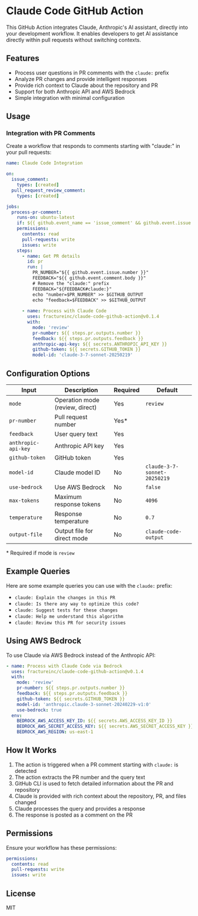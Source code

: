 # Claude Code GitHub Action

This GitHub Action integrates Claude, Anthropic's AI assistant, directly into your development workflow. It enables developers to get AI assistance directly within pull requests without switching contexts.

## Features

- Process user questions in PR comments with the `claude:` prefix
- Analyze PR changes and provide intelligent responses
- Provide rich context to Claude about the repository and PR
- Support for both Anthropic API and AWS Bedrock
- Simple integration with minimal configuration

## Usage

### Integration with PR Comments

Create a workflow that responds to comments starting with "claude:" in your pull requests:

```yaml
name: Claude Code Integration

on:
  issue_comment:
    types: [created]
  pull_request_review_comment:
    types: [created]

jobs:
  process-pr-comment:
    runs-on: ubuntu-latest
    if: ${{ github.event_name == 'issue_comment' && github.event.issue.pull_request && startsWith(github.event.comment.body, 'claude:') }}
    permissions:
      contents: read
      pull-requests: write
      issues: write
    steps:
      - name: Get PR details
        id: pr
        run: |
          PR_NUMBER="${{ github.event.issue.number }}"
          FEEDBACK="${{ github.event.comment.body }}"
          # Remove the "claude:" prefix
          FEEDBACK="${FEEDBACK#claude:}"
          echo "number=$PR_NUMBER" >> $GITHUB_OUTPUT
          echo "feedback=$FEEDBACK" >> $GITHUB_OUTPUT
      
      - name: Process with Claude Code
        uses: fractureinc/claude-code-github-action@v0.1.4
        with:
          mode: 'review'
          pr-number: ${{ steps.pr.outputs.number }}
          feedback: ${{ steps.pr.outputs.feedback }}
          anthropic-api-key: ${{ secrets.ANTHROPIC_API_KEY }}
          github-token: ${{ secrets.GITHUB_TOKEN }}
          model-id: 'claude-3-7-sonnet-20250219'
```

## Configuration Options

| Input | Description | Required | Default |
|-------|-------------|----------|---------|
| `mode` | Operation mode (review, direct) | Yes | `review` |
| `pr-number` | Pull request number | Yes* | |
| `feedback` | User query text | Yes | |
| `anthropic-api-key` | Anthropic API key | Yes | |
| `github-token` | GitHub token | Yes | |
| `model-id` | Claude model ID | No | `claude-3-7-sonnet-20250219` |
| `use-bedrock` | Use AWS Bedrock | No | `false` |
| `max-tokens` | Maximum response tokens | No | `4096` |
| `temperature` | Response temperature | No | `0.7` |
| `output-file` | Output file for direct mode | No | `claude-code-output` |

\* Required if mode is `review`

## Example Queries

Here are some example queries you can use with the `claude:` prefix:

- `claude: Explain the changes in this PR`
- `claude: Is there any way to optimize this code?`
- `claude: Suggest tests for these changes`
- `claude: Help me understand this algorithm`
- `claude: Review this PR for security issues`

## Using AWS Bedrock

To use Claude via AWS Bedrock instead of the Anthropic API:

```yaml
- name: Process with Claude Code via Bedrock
  uses: fractureinc/claude-code-github-action@v0.1.4
  with:
    mode: 'review'
    pr-number: ${{ steps.pr.outputs.number }}
    feedback: ${{ steps.pr.outputs.feedback }}
    github-token: ${{ secrets.GITHUB_TOKEN }}
    model-id: 'anthropic.claude-3-sonnet-20240229-v1:0'
    use-bedrock: true
  env:
    BEDROCK_AWS_ACCESS_KEY_ID: ${{ secrets.AWS_ACCESS_KEY_ID }}
    BEDROCK_AWS_SECRET_ACCESS_KEY: ${{ secrets.AWS_SECRET_ACCESS_KEY }}
    BEDROCK_AWS_REGION: us-east-1
```

## How It Works

1. The action is triggered when a PR comment starting with `claude:` is detected
2. The action extracts the PR number and the query text
3. GitHub CLI is used to fetch detailed information about the PR and repository
4. Claude is provided with rich context about the repository, PR, and files changed
5. Claude processes the query and provides a response
6. The response is posted as a comment on the PR

## Permissions

Ensure your workflow has these permissions:

```yaml
permissions:
  contents: read
  pull-requests: write
  issues: write
```

## License

MIT